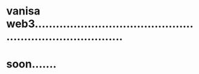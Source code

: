 # vanisa web3..............................................................................
# soon.......
